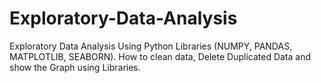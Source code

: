 # Exploratory-Data-Analysis
Exploratory Data Analysis Using Python Libraries (NUMPY, PANDAS, MATPLOTLIB, SEABORN). How to clean data, Delete Duplicated Data and show the Graph using Libraries.
